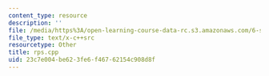 ```yaml
---
content_type: resource
description: ''
file: /media/https%3A/open-learning-course-data-rc.s3.amazonaws.com/6-s096-introduction-to-c-and-c-january-iap-2013/23c7e004be623fe6f46762154c908d8f_rps.cpp
file_type: text/x-c++src
resourcetype: Other
title: rps.cpp
uid: 23c7e004-be62-3fe6-f467-62154c908d8f
---
```

